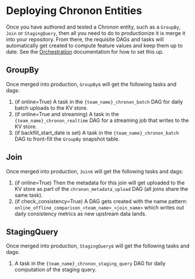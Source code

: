 # Deploying Chronon Entities

Once you have authored and tested a Chronon entity, such as a `GroupBy`, `Join` or `StagingQuery`, then all you need to do to productionize it is merge it into your repository. From there, the requisite DAGs and tasks will automatically get created to compute feature values and keep them up to date. See the [Orchestration](../setup/Orchestration.md) documentation for how to set this up.

## GroupBy

Once merged into production, `GroupBy`s will get the following tasks and dags:

1. (if online=True) A task in the `{team_name}_chronon_batch` DAG for daily batch uploads to the KV store.
2. (if online=True and streaming) A task in the `{team_name}_chronon_realtime` DAG for a streaming job that writes to the KV store.
3. (if backfill_start_date is set) A task in the `{team_name}_chronon_batch` DAG to front-fill the `GroupBy` snapshot table.

## Join

Once merged into production, `Join`s will get the following tasks and dags:

1. (if online=True) Then the metadata for this join will get uploaded to the KV store as part of the `chronon_metadata_upload` DAG (all joins share the same task).
2. (if check_consistency=True) A DAG gets created with the name pattern: `online_offline_comparison_<team_name>_<join_name>` which writes out daily consistency metrics as new upstream data lands.

## StagingQuery

Once merged into production, `StagingQuery`s will get the following tasks and dags:

1. A task in the `{team_name}_chronon_staging_query` DAG for daily computation of the staging query.
